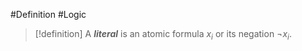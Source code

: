 #Definition #Logic 

> [!definition]
> A ***literal*** is an atomic formula $x_{i}$ or its negation $\neg x_{i}$.